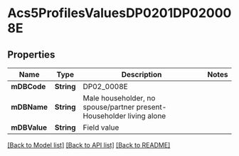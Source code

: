 # Acs5ProfilesValuesDP0201DP020008E

## Properties
Name | Type | Description | Notes
------------ | ------------- | ------------- | -------------
**mDBCode** | **String** | DP02_0008E | 
**mDBName** | **String** | Male householder, no spouse/partner present- Householder living alone | 
**mDBValue** | **String** | Field value | 

[[Back to Model list]](../README.md#documentation-for-models) [[Back to API list]](../README.md#documentation-for-api-endpoints) [[Back to README]](../README.md)


